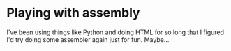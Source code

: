 # Playing with assembly

I've been using things like Python and doing HTML for so long that I figured I'd 
try doing some assembler again just for fun. Maybe...


